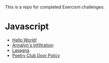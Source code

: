 This is a repo for completed Exercism challenges.

# Javascript
- [Hello World!](./javascript/hello-world)
- [Annalyn's Infiltration](./javascript/annalyns-infiltration)
- [Lasagna](./javascript/lasagna)
- [Poetry Club Door Policy](./javascript/poetry-club-door-policy)